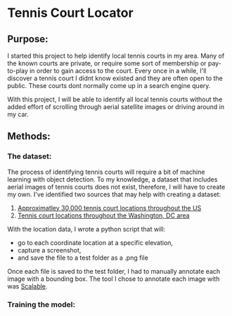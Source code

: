 # Tennis Court Locator
## Purpose:
I started this project to help identify local tennis courts in my area. Many of the known courts are private, or require some sort of membership or pay-to-play in order to gain access to the court. Every once in a while, I'll discover a tennis court I didnt know existed and they are often open to the public. These courts dont normally come up in a search engine query. 

With this project, I will be able to identify all local tennis courts without the added effort of scrolling through aerial satellite images or driving around in my car.

## Methods:
### The dataset:
The process of identifying tennis courts will require a bit of machine learning with object detection. 
To my knowledge, a dataset that includes aerial images of tennis courts does not exist, therefore, I will have to create my own.
I've identified two sources that may help with creating a dataset:
1. [Approximatley 30,000 tennis court locations throughout the US](https://data.world/mglobel/tennis-courts)
2. [Tennis court locations throughout the Washington, DC area](https://data.world/codefordc/tennis-court-sites)

With the location data, I wrote a python script that will:
- go to each coordinate location at a specific elevation, 
- capture a screenshot,
- and save the file to a test folder as a .png file 

Once each file is saved to the test folder, I had to manually annotate each image with a bounding box.
The tool I chose to annotate each image with was [Scalable](https://scalabel.ai/). 

### Training the model:
